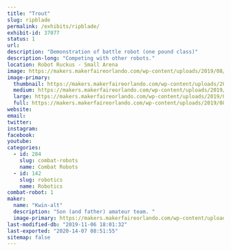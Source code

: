 ```yaml
---
title: "Trout"
slug: ripblade
permalink: /exhibits/ripblade/
exhibit-id: 37077
status: 1
url: 
description: "Demonstration of battle robot (one pound class)"
description-long: "Competing with other robots."
location: Robot Ruckus - Small Arena
image: https://makers.makerfaireorlando.com/wp-content/uploads/2019/08/Trout.jpg
image-primary:
  thumbnail: https://makers.makerfaireorlando.com/wp-content/uploads/2019/08/Trout-150x150.jpg
  medium: https://makers.makerfaireorlando.com/wp-content/uploads/2019/08/Trout-300x265.jpg
  large: https://makers.makerfaireorlando.com/wp-content/uploads/2019/08/Trout.jpg
  full: https://makers.makerfaireorlando.com/wp-content/uploads/2019/08/Trout.jpg
website: 
email: 
twitter: 
instagram: 
facebook: 
youtube: 
categories:
  - id: 284
    slug: combat-robots
    name: Combat Robots
  - id: 142
    slug: robotics
    name: Robotics
combat-robot: 1
maker:
  name: "Kwin-alt"
  description: "Son (and father) amateur team. "
  image-primary: https://makers.makerfaireorlando.com/wp-content/uploads/2019/08/CE340C0C-FC6F-4324-AC0A-C374F5471290-1024x768.jpeg
last-modified-db: "2019-11-06 18:01:32"
last-exported: "2020-14-07 08:51:55"
sitemap: false
---
```

